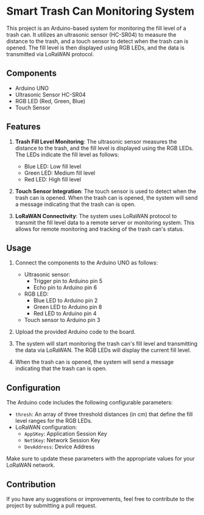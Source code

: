 # Smart Trash Can Monitoring System

This project is an Arduino-based system for monitoring the fill level of a trash can. It utilizes an ultrasonic sensor (HC-SR04) to measure the distance to the trash, and a touch sensor to detect when the trash can is opened. The fill level is then displayed using RGB LEDs, and the data is transmitted via LoRaWAN protocol.

## Components

- Arduino UNO
- Ultrasonic Sensor HC-SR04
- RGB LED (Red, Green, Blue)
- Touch Sensor

## Features

1. **Trash Fill Level Monitoring**: The ultrasonic sensor measures the distance to the trash, and the fill level is displayed using the RGB LEDs. The LEDs indicate the fill level as follows:
   - Blue LED: Low fill level
   - Green LED: Medium fill level
   - Red LED: High fill level

2. **Touch Sensor Integration**: The touch sensor is used to detect when the trash can is opened. When the trash can is opened, the system will send a message indicating that the trash can is open.

3. **LoRaWAN Connectivity**: The system uses LoRaWAN protocol to transmit the fill level data to a remote server or monitoring system. This allows for remote monitoring and tracking of the trash can's status.

## Usage

1. Connect the components to the Arduino UNO as follows:
   - Ultrasonic sensor:
     - Trigger pin to Arduino pin 5
     - Echo pin to Arduino pin 6
   - RGB LED:
     - Blue LED to Arduino pin 2
     - Green LED to Arduino pin 8
     - Red LED to Arduino pin 4
   - Touch sensor to Arduino pin 3

2. Upload the provided Arduino code to the board.

3. The system will start monitoring the trash can's fill level and transmitting the data via LoRaWAN. The RGB LEDs will display the current fill level.

4. When the trash can is opened, the system will send a message indicating that the trash can is open.

## Configuration

The Arduino code includes the following configurable parameters:

- `thresh`: An array of three threshold distances (in cm) that define the fill level ranges for the RGB LEDs.
- LoRaWAN configuration:
  - `AppSKey`: Application Session Key
  - `NetSKey`: Network Session Key
  - `DevAddress`: Device Address

Make sure to update these parameters with the appropriate values for your LoRaWAN network.

## Contribution

If you have any suggestions or improvements, feel free to contribute to the project by submitting a pull request.
